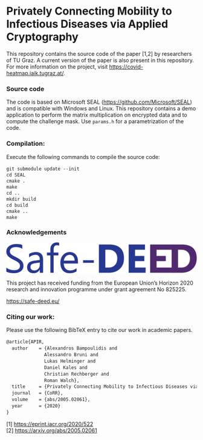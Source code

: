 # Privately Connecting Mobility to Infectious Diseases via Applied Cryptography

This repository contains the source code of the paper [1,2] by researchers of TU Graz. A current version of the paper is also present in this repository. For more information on the project, visit https://covid-heatmap.iaik.tugraz.at/.

### Source code
The code is based on Microsoft SEAL (https://github.com/Microsoft/SEAL) and is compatible with Windows and Linux.
This repository contains a demo application to perform the matrix multiplication on encrypted data and to compute the challenge mask. Use `params.h` for a parametrization of the code.

### Compilation:
Execute the following commands to compile the source code:
```
git submodule update --init
cd SEAL
cmake .
make
cd ..
mkdir build
cd build
cmake ..
make
```

### Acknowledgements

![Safe-DEED Logo](https://github.com/IAIK/CoronaHeatMap/blob/master/Safe-DEED_logo.png)

This project has received funding from the European Union’s Horizon 2020 research and innovation programme under grant agreement No 825225.

https://safe-deed.eu/

### Citing our work:
Please use the following BibTeX entry to cite our work in academic papers.

```tex
@article{APIR,
  author    = {Alexandros Bampoulidis and
              Alessandro Bruni and
              Lukas Helminger and
              Daniel Kales and
              Christian Rechberger and
              Roman Walch},
  title     = {Privately Connecting Mobility to Infectious Diseases via Applied Cryptography},
  journal   = {CoRR},
  volume    = {abs/2005.02061},
  year      = {2020}
}
```


[1] https://eprint.iacr.org/2020/522 <br/>
[2] https://arxiv.org/abs/2005.02061
